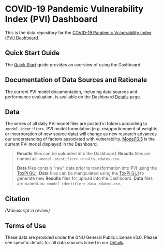 # COVID-19 Pandemic Vulnerability Index (PVI) Dashboard

This is the data repository for the [COVID-19 Pandemic Vulnerability Index (PVI) Dashboard](https://covid19pvi.niehs.nih.gov/).  
## Quick Start Guide

The [Quick Start](https://www.niehs.nih.gov/research/programs/coronavirus/covid19pvi/) guide provides an overview of using the Dashboard.

## Documentation of Data Sources and Rationale

The current PVI model documentation, including data sources and performance evaluation, is available on the Dashboard [Details](https://www.niehs.nih.gov/research/programs/coronavirus/covid19pvi/details/) page.

## Data

The series of all daily PVI model files are posted in folders according to `<model-identifier>`. PVI model formulation (e.g. reapportionment of weights or incorporation of new source data) will change as new research advances our understanding of factors associated with vulnerability. [Model10.5](https://github.com/COVID19PVI/data/tree/master/Model10.5) is the current PVI model displayed in the Dashboard.

> **Results** files can be uploaded into the Dashboard. **Results** files are named as:</n>
>  `<model-identifier>_results_<date>.csv`.
>  
> **Data** files contain "raw" data prior to transformation into PVI using the [ToxPi  GUI](https://toxpi.org/). **Data** files can be manipulated using the [ToxPi  GUI](https://toxpi.org/) to generate new **Results** files for upload into the Dashboard. **Data** files are named as:</n>
>  `<model identifier>_data_<date>.csv`.

## Citation

*(Manuscript in review)*

## Terms of Use

These data are provided under the GNU General Public License v3.0. Please see specific details for all data sources linked in our [Details](https://www.niehs.nih.gov/research/programs/coronavirus/covid19pvi/details/).

